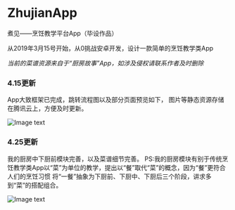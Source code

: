 # ZhujianApp
煮见——烹饪教学平台App（毕设作品）

从2019年3月15号开始，从0挑战安卓开发，设计一款简单的烹饪教学类App

*当前的菜谱资源来自于“厨房故事”App，如涉及侵权请联系作者及时删除*

### 4.15更新
App大致框架已完成，跳转流程图以及部分页面预览如下，
图片等静态资源存储在腾讯云上，方便及时更新。

![Image text](https://zhujian-1253572416.cos.ap-guangzhou.myqcloud.com/imggithub/415.jpg)

### 4.25更新
我的厨房中下厨前模块完善，以及菜谱细节完善。
PS:我的厨房模块有别于传统烹饪教学类App以“菜”为单位的教学，提出以“餐”取代“菜”的概念，因为“餐”更符合人们的烹饪习惯
将“一餐”抽象为下厨前、下厨中、下厨后三个阶段，讲求多到“菜”的搭配组合。

![Image text](https://zhujian-1253572416.cos.ap-guangzhou.myqcloud.com/imggithub/425.jpg)


